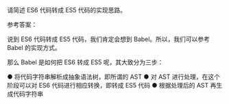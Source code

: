 请简述 ES6 代码转成 ES5 代码的实现思路。

参考答案：
 
说到 ES6 代码转成 ES5 代码，我们肯定会想到 Babel。所以，我们可以参考 Babel 的实现方式。
 
那么 Babel 是如何把 ES6 转成 ES5 呢，其大致分为三步：
 
● 将代码字符串解析成抽象语法树，即所谓的 AST
● 对 AST 进行处理，在这个阶段可以对 ES6 代码进行相应转换，即转成 ES5 代码
● 根据处理后的 AST 再生成代码字符串

